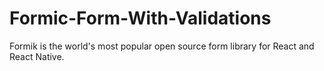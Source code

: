 # Formic-Form-With-Validations
Formik is the world's most popular open source form library for React and React Native.
